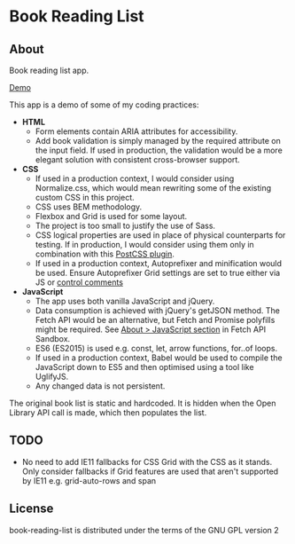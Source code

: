 # Book Reading List

## About

Book reading list app.

[Demo](http://dev.robwakeman.com/book-reading-list/)

This app is a demo of some of my coding practices:

- **HTML**
  - Form elements contain ARIA attributes for accessibility.
  - Add book validation is simply managed by the required attribute on the input field. If used in production, the validation would be a more elegant solution with consistent cross-browser support.
- **CSS**
  - If used in a production context, I would consider using Normalize.css, which would mean rewriting some of the existing custom CSS in this project.
  - CSS uses BEM methodology.
  - Flexbox and Grid is used for some layout.
  - The project is too small to justify the use of Sass.
  - CSS logical properties are used in place of physical counterparts for testing. If in production, I would consider using them only in combination with this [PostCSS plugin](https://github.com/jonathantneal/postcss-logical).
  - If used in a production context, Autoprefixer and minification would be used. Ensure Autoprefixer Grid settings are set to true either via JS or [control comments](https://css-tricks.com/css-grid-in-ie-duplicate-area-names-now-supported/#article-header-id-10)
- **JavaScript**
  - The app uses both vanilla JavaScript and jQuery.
  - Data consumption is achieved with jQuery's getJSON method. The Fetch API would be an alternative, but Fetch and Promise polyfills might be required. See [About > JavaScript section](https://github.com/robwakeman/fetch-sandbox) in Fetch API Sandbox.
  - ES6 (ES2015) is used e.g. const, let, arrow functions, for..of loops.
  - If used in a production context, Babel would be used to compile the JavaScript down to ES5 and then optimised using a tool like UglifyJS.
  - Any changed data is not persistent.

The original book list is static and hardcoded. It is hidden when the Open Library API call is made, which then populates the list.

## TODO

- No need to add IE11 fallbacks for CSS Grid with the CSS as it stands. Only consider fallbacks if Grid features are used that aren't supported by IE11 e.g. grid-auto-rows and span

## License

book-reading-list is distributed under the terms of the GNU GPL version 2
